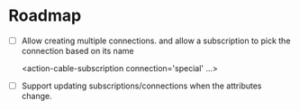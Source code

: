 # Roadmap
* [ ] Allow creating multiple connections. and allow a subscription to pick the connection based on its name
  
    <action-cable-connection url='/special/cable' name='special'>

    <action-cable-subscription connection='special' ...>

* [ ] Support updating subscriptions/connections when the attributes change.
